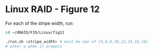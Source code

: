# Linux RAID - Figure 12

For each of the stripe width, run:
```Bash
cd ~/dRAID/FIO/Linux/fig12

./run.sh <stripe_width> # must be one of [4,6,8,10,12,14,16,18]
# enter y when it prompts 
```